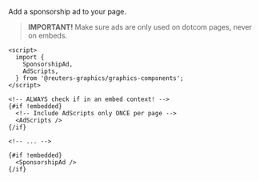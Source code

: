 Add a sponsorship ad to your page.

> **IMPORTANT!** Make sure ads are only used on dotcom pages, never on embeds.

```svelte
<script>
  import {
    SponsorshipAd,
    AdScripts,
  } from '@reuters-graphics/graphics-components';
</script>

<!-- ALWAYS check if in an embed context! -->
{#if !embedded}
  <!-- Include AdScripts only ONCE per page -->
  <AdScripts />
{/if}

<!-- ... -->

{#if !embedded}
  <SponsorshipAd />
{/if}
```
